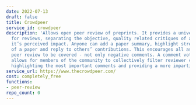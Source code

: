 ```yaml
---
date: 2022-07-13
draft: false
title: Crowdpeer
service_id: crowdpeer
description: 'Allows open peer review of preprints. It provides a universal structure
  for reviews, separating the objective, quality related critiques of a paper from
  it’s perceived impact. Anyone can add a paper summary, highlight strengths and weaknesses
  of a paper and reply to others’ contributions. This encourages all aspects of traditional
  peer review to be covered - not only negative comments. A comment voting system
  allows for members of the community to collectively filter reviewer contributions,
  highlighting the most important comments and providing a more impartial final review. '
service_url: https://www.thecrowdpeer.com/
cost: completely_free
functions:
- peer-review
repo_count: 0
---
```



